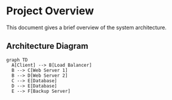 # Project Overview

This document gives a brief overview of the system architecture.

## Architecture Diagram

```mermaid
graph TD
  A[Client] --> B[Load Balancer]
  B --> C[Web Server 1]
  B --> D[Web Server 2]
  C --> E[Database]
  D --> E[Database]
  E --> F[Backup Server]


